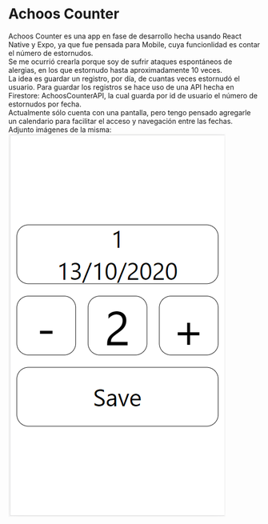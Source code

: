 <h1>Achoos Counter</h1>

Achoos Counter es una app en fase de desarrollo hecha usando React Native y Expo, ya que fue pensada para Mobile, cuya funcionlidad es contar el número de estornudos. 
<br>
Se me ocurrió crearla porque soy de sufrir ataques espontáneos de alergias, en los que estornudo hasta aproximadamente 10 veces. 
<br>
La idea es guardar un registro, por día, de cuantas veces estornudó el usuario.
Para guardar los registros se hace uso de una API hecha en Firestore: AchoosCounterAPI, la cual guarda por id de usuario el número de estornudos por fecha.
<br>
Actualmente sólo cuenta con una pantalla, pero tengo pensado agregarle un calendario para facilitar el acceso y navegación entre las fechas.
<br>
Adjunto imágenes de la misma:
<img src="./img/AchoosCounter1.png">
